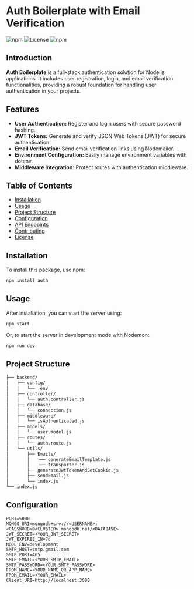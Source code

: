 # Auth Boilerplate with Email Verification

![npm](https://img.shields.io/npm/v/auth)
![License](https://img.shields.io/badge/license-MIT-blue.svg)
![npm](https://img.shields.io/npm/dw/auth)

## Introduction

**Auth Boilerplate** is a full-stack authentication solution for Node.js applications. It includes user registration, login, and email verification functionalities, providing a robust foundation for handling user authentication in your projects.

## Features

- **User Authentication:** Register and login users with secure password hashing.
- **JWT Tokens:** Generate and verify JSON Web Tokens (JWT) for secure authentication.
- **Email Verification:** Send email verification links using Nodemailer.
- **Environment Configuration:** Easily manage environment variables with dotenv.
- **Middleware Integration:** Protect routes with authentication middleware.

## Table of Contents

- [Installation](#installation)
- [Usage](#usage)
- [Project Structure](#project-structure)
- [Configuration](#configuration)
- [API Endpoints](#api-endpoints)
- [Contributing](#contributing)
- [License](#license)

## Installation

To install this package, use npm:

```bash
npm install auth
```
## Usage

After installation, you can start the server using:
```bash
npm start
```
Or, to start the server in development mode with Nodemon:
```bash
npm run dev
```

## Project Structure
```bash
├── backend/
│   ├── config/
│   │   └── .env
│   ├── controller/
│   │   └── auth.controller.js
│   ├── database/
│   │   └── connection.js
│   ├── middleware/
│   │   └── isAuthenticated.js
│   ├── models/
│   │   └── user.model.js
│   ├── routes/
│   │   └── auth.route.js
│   └── utils/
│       ├── Emails/
│       │   ├── generateEmailTemplate.js
│       │   ├── transporter.js
│       ├── generateJwtTokenAndSetCookie.js
│       ├── sendEmail.js
│       └── index.js
└── index.js
```
## Configuration
```env
PORT=5000
MONGO_URI=mongodb+srv://<USERNAME>:<PASSWORD>@<CLUSTER>.mongodb.net/<DATABASE>
JWT_SECRET=<YOUR_JWT_SECRET>
JWT_EXPIRES_IN=7d
NODE_ENV=development
SMTP_HOST=smtp.gmail.com
SMTP_PORT=465
SMTP_EMAIL=<YOUR_SMTP_EMAIL>
SMTP_PASSWORD=<YOUR_SMTP_PASSWORD>
FROM_NAME=<YOUR_NAME_OR_APP_NAME>
FROM_EMAIL=<YOUR_EMAIL>
Client_URI=http://localhost:3000
```



